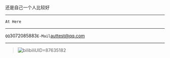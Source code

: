还是自己一个人比较好

----
    At Here  

----

`QQ`3072085883`E-Mail`auttest@qq.com

----
>![](https://i1.hdslb.com/bfs/face/1ba4254374ad6175b2c0fc9087b1c7e6aa58a032.jpg "bilibiliUID=87635182")
